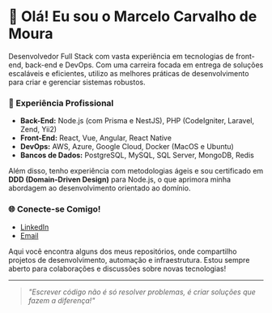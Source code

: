 # 👋 Olá! Eu sou o Marcelo Carvalho de Moura

Desenvolvedor Full Stack com vasta experiência em tecnologias de front-end, back-end e DevOps. Com uma carreira focada em entrega de soluções escaláveis e eficientes, utilizo as melhores práticas de desenvolvimento para criar e gerenciar sistemas robustos.

### 💼 Experiência Profissional

- **Back-End:** Node.js (com Prisma e NestJS), PHP (CodeIgniter, Laravel, Zend, Yii2)
- **Front-End:** React, Vue, Angular, React Native
- **DevOps:** AWS, Azure, Google Cloud, Docker (MacOS e Ubuntu)
- **Bancos de Dados:** PostgreSQL, MySQL, SQL Server, MongoDB, Redis

Além disso, tenho experiência com metodologias ágeis e sou certificado em **DDD (Domain-Driven Design)** para Node.js, o que aprimora minha abordagem ao desenvolvimento orientado ao domínio.

### 🌐 Conecte-se Comigo!

- [LinkedIn](https://www.linkedin.com/in/marcelo-carvalho-de-moura)
- [Email](marcelo@devwev.com.br)

Aqui você encontra alguns dos meus repositórios, onde compartilho projetos de desenvolvimento, automação e infraestrutura. Estou sempre aberto para colaborações e discussões sobre novas tecnologias!

---

> _"Escrever código não é só resolver problemas, é criar soluções que fazem a diferença!"_

